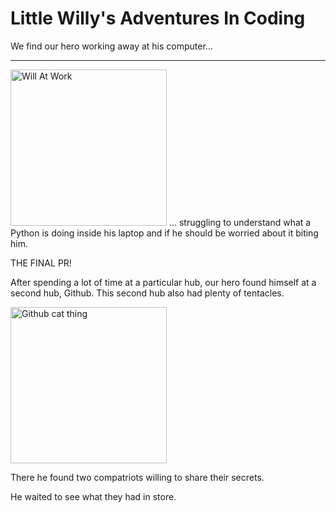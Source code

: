 # Little Willy's Adventures In Coding

We find our hero working away at his computer...

---
<img src="https://i.imgur.com/5SQKnK5.jpg" alt="Will At Work" width="250"/>
... struggling to understand what a Python is doing inside his laptop and if he should be worried about it biting him.

THE FINAL PR!

After spending a lot of time at a particular hub, our hero found himself at a second hub, Github. This second hub also had plenty of tentacles.

<img src="https://i.imgur.com/uWteCty.jpg" alt="Github cat thing" width="250"/>

There he found two compatriots willing to share their secrets.

He waited to see what they had in store.
